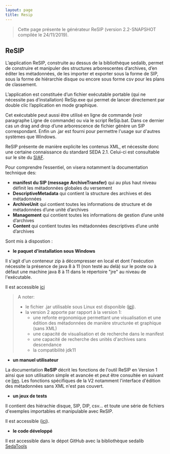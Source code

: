 ```yaml
---
layout: page
title: Resip
---
```


> Cette page présente le générateur ReSIP (version 2.2-SNAPSHOT compilée le 24/11/2019).

## ReSIP

L’application ReSIP, construite au dessus de la bibliothèque sedalib, permet de construire et manipuler des structures arborescentes d’archives, d’en éditer les métadonnées, de les importer  et exporter sous la forme de SIP, sous la forme de hiérarchie disque ou encore sous forme csv pour les plans de classement.

L’application est constituée d’un fichier exécutable portable (qui ne nécessite pas d’installation) ReSip.exe qui permet de lancer directement par double clic l’application en mode graphique. 

Cet exécutable peut aussi être utilisé en ligne de commande (voir paragraphe Ligne de commande) ou via le script ReSip.bat. Dans ce dernier cas un drag and drop d’une arborescence de fichier génère un SIP correspondant. Enfin un .jar est fourni pour permettre l'usage sur d'autres systèmes que Windows.

ReSIP présente de manière explicite les contenus XML, et nécessite donc une certaine connaissance du standard SEDA 2.1. Celui-ci est consultable sur le site du [SIAF](https://francearchives.fr/seda/).

Pour comprendre l’essentiel, on visera notamment la documentation technique des:
*	**manifest du SIP (message ArchiveTransfer)**  qui au plus haut niveau définit  les métadonnées globales du versement 
*	**DescriptiveMetadata** qui contient la structure des archives et des métadonnées
*	**ArchiveUnit** qui contient toutes les informations de structure et de métadonnées d’une  unité d’archives
*	**Management** qui contient toutes les informations de gestion d’une unité d’archives
*	**Content** qui contient toutes les métadonnées descriptives d’une unité d’archives

Sont mis à dispostion :


* **le paquet d'installation sous Windows**

Il s'agit d'un conteneur zip à décompresser en local et dont l'exécution 
nécessite la présence de java 8 à 11 (non testé au delà) sur le poste ou à défaut une machine java 8 à 11 dans le répertoire "jre" au niveau de l'exécutable. 

Il est accessible [ici](http://download.programmevitam.fr/resip/2.2-SNAPSHOT/Resip2.2.zip)

>A noter:
>
>  * le fichier .jar utilisable sous Linux est disponible ([ici](http://download.programmevitam.fr/resip/2.2-SNAPSHOT/jar.zip)).
>  * la version 2 apporte par rapport à la version 1:
>    * une refonte ergonomique permettant une visualisation et une édition des métadonnées de manière structurée et graphique (sans XML)
>    * une capacité de visualisation et de recherche dans le manifest
>    * une capacité de recherche des unités d'archives sans descendance
>    * la compatibilité jdk11


* **un manuel utilisateur**

La documentation **ReSIP** décrit les fonctions de l'outil ReSIP en Version 1 ainsi que son utilisation simple et avancée et peut être consultée en suivant ce [lien](http://download.programmevitam.fr/resip/2.2-SNAPSHOT/20190910_Vitam_Manuel_ReSIP_V3.1.pdf). Les fonctions spécifiques de la V2 notamment l'interface d'édition des métadonnées sans XML n'est pas couvert.


* **un jeux de tests**

Il contient des hiérachie disque, SIP, DIP, csv... et toute une série de fichiers d'exemples importables et manipulable avec ReSIP.

Il est accessible ([ici](http://download.programmevitam.fr/resip/1.1/ResipSamples.zip)).

* **le code développé**

Il est accessible dans le dépot GitHub avec la bibliothèque sedalib [SedaTools](https://github.com/ProgrammeVitam/sedatools)
